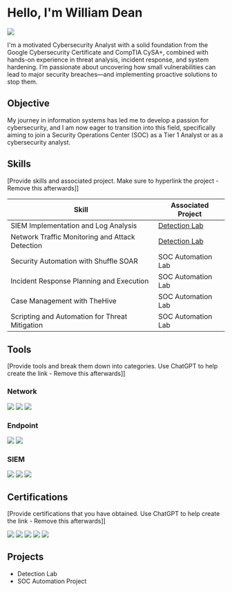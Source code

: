 
# Hello, I'm William Dean
<a href="https://linkedin.com/in/william-a-dean"><img src="https://img.shields.io/badge/-LinkedIn-0072b1?&style=for-the-badge&logo=linkedin&logoColor=white" /></a>

I'm a motivated Cybersecurity Analyst with a solid foundation from the Google Cybersecurity Certificate and CompTIA CySA+, combined with hands-on experience in threat analysis, incident response, and system hardening. I’m passionate about uncovering how small vulnerabilities can lead to major security breaches—and implementing proactive solutions to stop them.

## Objective

My journey in information systems has led me to develop a passion for cybersecurity, and I am now eager to transition into this field, specifically aiming to join a Security Operations Center (SOC) as a Tier 1 Analyst or as a cybersecurity analyst.

## Skills
[Provide skills and associated project. Make sure to hyperlink the project - Remove this afterwards]]

| Skill                                         | Associated Project         |
|-----------------------------------------------|----------------------------|
| SIEM Implementation and Log Analysis          | <a href="https://google.com">Detection Lab</a>|
| Network Traffic Monitoring and Attack Detection | <a href="https://google.com">Detection Lab</a>|
| Security Automation with Shuffle SOAR         | SOC Automation Lab|
| Incident Response Planning and Execution      | SOC Automation Lab|
| Case Management with TheHive                  | SOC Automation Lab|
| Scripting and Automation for Threat Mitigation | SOC Automation Lab|

## Tools
[Provide tools and break them down into categories. Use ChatGPT to help create the link - Remove this afterwards]]

### Network
<div>
    <img src="https://img.shields.io/badge/-Wireshark-1679A7?&style=for-the-badge&logo=Wireshark&logoColor=white" />
    <img src="https://img.shields.io/badge/-Suricata-EF3B2D?&style=for-the-badge&logo=Suricata&logoColor=white" />
    <img src="https://img.shields.io/badge/-Zeek-777BB4?&style=for-the-badge&logo=Zeek&logoColor=white" />
</div>

### Endpoint
<div>
    <img src="https://img.shields.io/badge/-Microsoft_Defender_for_Endpoint-00A4EF?&style=for-the-badge&logo=Microsoft&logoColor=white" />
    <img src="https://img.shields.io/badge/-Velociraptor-4B275F?&style=for-the-badge&logo=Velociraptor&logoColor=white" />
</div>

### SIEM
<div>
    <img src="https://img.shields.io/badge/-Microsoft_Sentinel-0078D4?&style=for-the-badge&logo=Microsoft&logoColor=white" />
    <img src="https://img.shields.io/badge/-Splunk-000000?&style=for-the-badge&logo=Splunk&logoColor=white" />
    <img src="https://img.shields.io/badge/-Elastic-005571?&style=for-the-badge&logo=Elastic&logoColor=white" />
</div>

## Certifications
[Provide certifications that you have obtained. Use ChatGPT to help create the link - Remove this afterwards]]
<div>
    <a href=https://www.credly.com/badges/24ecb85e-83df-41fc-bea4-4f3fe96751b8/public_url><img src="https://img.shields.io/badge/-CySA%2B-FF0000?&style=for-the-badge&logo=CompTIA&logoColor=white" /><a/>
    <a href=https://www.credly.com/badges/ddde6484-334b-4fa4-8ab2-6bdadba81e1f/public_url><img src="https://img.shields.io/badge/-A%2B-4D4D4D?&style=for-the-badge&logo=CompTIA&logoColor=white" /><a/>
    <a href=https://www.credly.com/badges/80df39dc-e9ca-4ddc-b9ce-70f1236d6167/public_url><img src="https://img.shields.io/badge/-Google%20Cybersecurity-4285F4?&style=for-the-badge&logo=Google&logoColor=white" /><a/>
    <a href=https://www.credly.com/badges/360dedd5-abae-43d8-80c7-59a318341574/public_url><img src="https://img.shields.io/badge/-IBM%20Cybersecurity%20IT%20Fundamentals-054ADA?&style=for-the-badge&logo=IBM&logoColor=white" /><a/>
    <a href=https://www.credly.com/badges/7879204a-ac29-4099-bfc0-267cfb8d5bd8/public_url><img src="https://img.shields.io/badge/-Certified%20in%20Cybersecurity%20(CC)-006B5C?&style=for-the-badge&logo=ISC2&logoColor=white" /><a/>
</div>
      
## Projects
- Detection Lab
- SOC Automation Project
